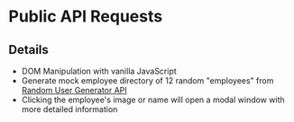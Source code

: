 # Public API Requests

## Details

* DOM Manipulation with vanilla JavaScript
* Generate mock employee directory of 12 random "employees" from <a href="https://randomuser.me/" target="_blank">Random User Generator API</a>
* Clicking the employee's image or name will open a modal window with more detailed information